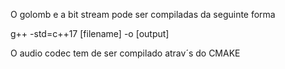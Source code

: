 O golomb e a bit stream pode ser compiladas da seguinte forma

g++ -std=c++17 [filename] -o [output]

O audio codec tem de ser compilado atrav´s do CMAKE
